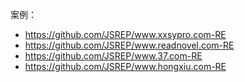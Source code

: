 



案例：
- https://github.com/JSREP/www.xxsypro.com-RE
- https://github.com/JSREP/www.readnovel.com-RE
- https://github.com/JSREP/www.37.com-RE
- https://github.com/JSREP/www.hongxiu.com-RE









